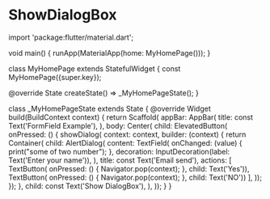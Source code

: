 # ShowDialogBox

import 'package:flutter/material.dart';

void main() {
  runApp(MaterialApp(home: MyHomePage()));
}

class MyHomePage extends StatefulWidget {
  const MyHomePage({super.key});

  @override
  State<MyHomePage> createState() => _MyHomePageState();
}

class _MyHomePageState extends State<MyHomePage> {
  @override
  Widget build(BuildContext context) {
    return Scaffold(
        appBar: AppBar(
          title: const Text('FormField Example'),
        ),
        body: Center(
          child: ElevatedButton(
            onPressed: () {
              showDialog(
                  context: context,
                  builder: (context) {
                    return Container(
                        child: AlertDialog(
                      content: TextField(
                        onChanged: (value) {
                          print("some of two number");
                        },
                        decoration:
                            InputDecoration(label: Text('Enter your name')),
                      ),
                      title: const Text('Email send'),
                      actions: [
                        TextButton(
                            onPressed: () {
                              Navigator.pop(context);
                            },
                            child: Text('Yes')),
                        TextButton(
                            onPressed: () {
                              Navigator.pop(context);
                            },
                            child: Text('NO'))
                      ],
                    ));
                  });
            },
            child: const Text('Show DialogBox'),
          ),
        ));
  }
}
